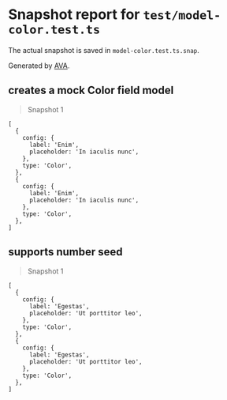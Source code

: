 # Snapshot report for `test/model-color.test.ts`

The actual snapshot is saved in `model-color.test.ts.snap`.

Generated by [AVA](https://avajs.dev).

## creates a mock Color field model

> Snapshot 1

    [
      {
        config: {
          label: 'Enim',
          placeholder: 'In iaculis nunc',
        },
        type: 'Color',
      },
      {
        config: {
          label: 'Enim',
          placeholder: 'In iaculis nunc',
        },
        type: 'Color',
      },
    ]

## supports number seed

> Snapshot 1

    [
      {
        config: {
          label: 'Egestas',
          placeholder: 'Ut porttitor leo',
        },
        type: 'Color',
      },
      {
        config: {
          label: 'Egestas',
          placeholder: 'Ut porttitor leo',
        },
        type: 'Color',
      },
    ]

